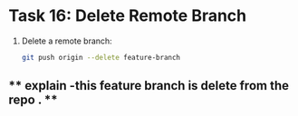 # **Task 16: Delete Remote Branch**
1. Delete a remote branch:  
   ```bash
   git push origin --delete feature-branch
   ```


 ##  ** explain -this feature branch is delete from the repo . **